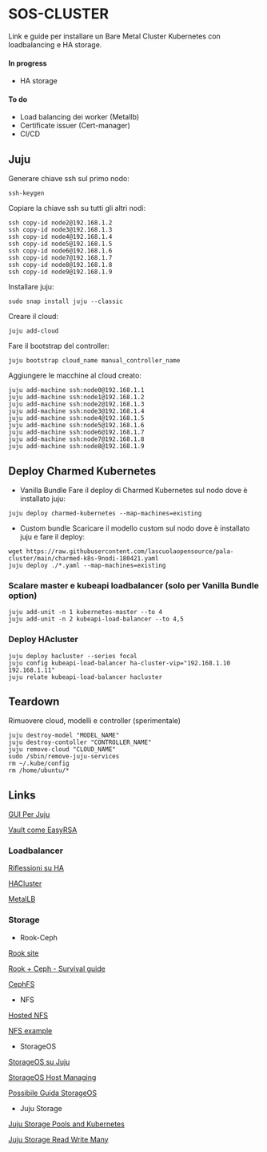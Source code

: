 # SOS-CLUSTER
Link e guide per installare un Bare Metal Cluster Kubernetes con loadbalancing e HA storage.

#### In progress
- HA storage

#### To do
- Load balancing dei worker (Metallb)
- Certificate issuer (Cert-manager)
- CI/CD 

## Juju

Generare chiave ssh sul primo nodo:

```console
ssh-keygen
```

Copiare la chiave ssh su tutti gli altri nodi:

```console
ssh copy-id node2@192.168.1.2
ssh copy-id node3@192.168.1.3
ssh copy-id node4@192.168.1.4
ssh copy-id node5@192.168.1.5
ssh copy-id node6@192.168.1.6
ssh copy-id node7@192.168.1.7
ssh copy-id node8@192.168.1.8
ssh copy-id node9@192.168.1.9
```

Installare juju:

```console
sudo snap install juju --classic
```

Creare il cloud:

```console
juju add-cloud
```

Fare il bootstrap del controller:

```console
juju bootstrap cloud_name manual_controller_name
```

Aggiungere le macchine al cloud creato:

```console
juju add-machine ssh:node0@192.168.1.1
juju add-machine ssh:node1@192.168.1.2
juju add-machine ssh:node2@192.168.1.3
juju add-machine ssh:node3@192.168.1.4
juju add-machine ssh:node4@192.168.1.5
juju add-machine ssh:node5@192.168.1.6
juju add-machine ssh:node6@192.168.1.7
juju add-machine ssh:node7@192.168.1.8
juju add-machine ssh:node8@192.168.1.9

```

## Deploy Charmed Kubernetes

- Vanilla Bundle
Fare il deploy di Charmed Kubernetes sul nodo dove è installato juju:

```console
juju deploy charmed-kubernetes --map-machines=existing
```

- Custom bundle
Scaricare il modello custom sul nodo dove è installato juju e fare il deploy:

```console
wget https://raw.githubusercontent.com/lascuolaopensource/pala-cluster/main/charmed-k8s-9nodi-180421.yaml
juju deploy ./*.yaml --map-machines=existing
```

### Scalare master e kubeapi loadbalancer (solo per Vanilla Bundle option)

```console
juju add-unit -n 1 kubernetes-master --to 4
juju add-unit -n 2 kubeapi-load-balancer --to 4,5
```

### Deploy HAcluster 

```console
juju deploy hacluster --series focal
juju config kubeapi-load-balancer ha-cluster-vip="192.168.1.10 192.168.1.11"
juju relate kubeapi-load-balancer hacluster
```

## Teardown
Rimuovere cloud, modelli e controller (sperimentale)

```console
juju destroy-model "MODEL_NAME"
juju destroy-contoller "CONTROLLER_NAME"
juju remove-cloud "CLOUD_NAME"
sudo /sbin/remove-juju-services
rm ~/.kube/config
rm /home/ubuntu/*
```

## Links

[GUI Per Juju](https://jujucharms.com/new)

[Vault come EasyRSA](https://ubuntu.com/kubernetes/docs/using-vault)


### Loadbalancer

[Riflessioni su HA](https://ubuntu.com/kubernetes/docs/high-availability)

[HACluster](https://ubuntu.com/kubernetes/docs/hacluster)

[MetalLB](https://ubuntu.com/kubernetes/docs/metallb)


### Storage

[](https://softwareengineeringdaily.com/2019/01/11/why-is-storage-on-kubernetes-is-so-hard/)

- Rook-Ceph

[Rook site](rook.io)

[Rook + Ceph - Survival guide](https://www.cloudops.com/blog/the-ultimate-rook-and-ceph-survival-guide/)

[CephFS](https://ubuntu.com/kubernetes/docs/storage)

- NFS

[Hosted NFS](https://raymondc.net/2018/12/07/kubernetes-hosted-nfs-client.html)

[NFS example](https://github.com/kubernetes/examples/tree/master/staging/volumes/nfs)

- StorageOS

[StorageOS su Juju](https://juju.is/tutorials/deploying-storageos-on-kubernetes#1-overview)

[StorageOS Host Managing](https://docs.storageos.com/docs/operations/managing-host-storage)

[Possibile Guida StorageOS](https://laptrinhx.com/news/storageos-create-persistent-storage-in-your-charmed-kubernetes-cluster-rxzDQkO)

- Juju Storage

[Juju Storage Pools and Kubernetes](https://discourse.charmhub.io/t/persistent-storage-and-kubernetes/1078)

[Juju Storage Read Write Many](https://discourse.charmhub.io/t/upcoming-in-2-8-support-for-storage-on-deployments-and-daemonsets/2860)
